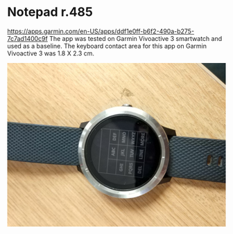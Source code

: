 # Notepad r.485

https://apps.garmin.com/en-US/apps/ddf1e0ff-b6f2-490a-b275-7c7ad1400c9f
The app was tested on Garmin Vivoactive 3 smartwatch and used as a baseline. The keyboard contact area for this app on Garmin Vivoactive 3 was 1.8 X 2.3 cm.

![Smartwatch Notepad](Images/SN.jpg)
